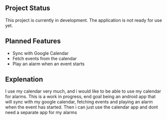 ## Project Status

This project is currently in development. The application is not ready for use yet.

## Planned Features

- Sync with Google Calendar
- Fetch events from the calendar
- Play an alarm when an event starts

## Explenation
I use my calendar very much, and i would like to be able to use my calendar for alarms. This is a work in progress, end goal being an android app that will sync with my google calendar, fetching events and playing an alarm when the event has started. Then i can just use the calendar app and dont need a separate app for my alarms
